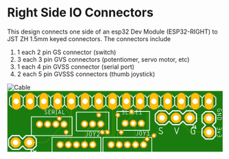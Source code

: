 # Right Side IO Connectors
This design connects one side of an esp32 Dev Module (ESP32-RIGHT) to JST ZH 1.5mm keyed connectors. The connectors include
1. 1 each 2 pin GS connector (switch)
2. 3 each 3 pin GVS connectors (potentiomer, servo motor, etc)
3. 1 each 4 pin GVSS connector (serial port)
4. 2 each 5 pin GVSSS connectors (thumb joystick)

![Cable](/assets/s-1300.jpg)
![Top Side](/assets/RightSideIoConnectorsTop.png "Top View")
